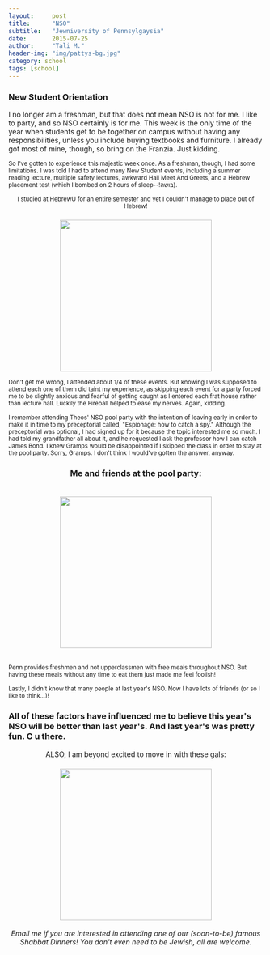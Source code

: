 ```yaml
---
layout:     post
title:      "NSO"
subtitle:   "Jewniversity of Pennsylgaysia"
date:       2015-07-25
author:     "Tali M."
header-img: "img/pattys-bg.jpg"
category: school
tags: [school]
---
```


<h3>New Student Orientation</h3>
<p>I no longer am a freshman, but that does not mean NSO is not for me. I like to party, and so NSO certainly is for me. This week is the only time of the year when students get to be together on campus without having any responsibilities, unless you include buying textbooks and furniture. I already got most of mine, though, so bring on the Franzia. Just kidding.</p>

<p><small>So I've gotten to experience this majestic week once. As a freshman, though, I had some limitations. I was told I had to attend many New Student events, including a summer reading lecture, multiple safety lectures, awkward Hall Meet And Greets, and a Hebrew placement test (which I bombed on 2 hours of sleep--!בושה). 
<br><center>I studied at HebrewU for an entire semester and yet I couldn't manage to place out of Hebrew!</center>
<center><img src="http://localhost:6120/img/school/hebrewu.png" height="300px" width="300px" style="padding-top:20px"></center><br>
Don't get me wrong, I attended about 1/4 of these events. But knowing I was supposed to attend each one of them did taint my experience, as skipping each event for a party forced me to be slightly anxious and fearful of getting caught as I entered each frat house rather than lecture hall. Luckily the Fireball helped to ease my nerves. Again, kidding.</small>
<br>
<p><small>I remember attending Theos' NSO pool party with the intention of leaving early in order to make it in time to my preceptorial called, "Espionage: how to catch a spy." Although the preceptorial was optional, I had signed up for it because the topic interested me so much. I had told my grandfather all about it, and he requested I ask the professor how I can catch James Bond. I knew Gramps would be disappointed if I skipped the class in order to stay at the pool party. Sorry, Gramps. I don't think I would've gotten the answer, anyway.</small></p>
<h3><center>Me and friends at the pool party:</center></h3>
<center><img src="http://localhost:6120/img/school/nso1.jpg" height="300px" width="300px" style="padding-top:20px"></center><br>
<p><small>Penn provides freshmen and not upperclassmen with free meals throughout NSO. But having these meals without any time to eat them just made me feel foolish!</small></p>
<p><small>Lastly, I didn't know that many people at last year's NSO. Now I have lots of friends (or so I like to think...)! 
</small></p>
<h3>All of these factors have influenced me to believe this year's NSO will be better than last year's. And last year's was pretty fun. C u there.</h3>
<p><center>ALSO, I am beyond excited to move in with these gals:</center>
<center><img src="http://localhost:6120/img/school/housemates.jpg" height="300px" width="300px" style="padding-top:20px"></center><br>
<i><center>Email me if you are interested in attending one of our (soon-to-be) famous Shabbat Dinners! You don't even need to be Jewish, all are welcome.</center></i></p>